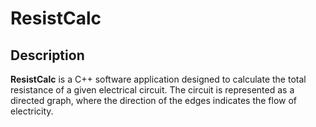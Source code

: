 # ResistCalc

## Description

**ResistCalc** is a C++ software application designed to calculate the total resistance of a given electrical circuit. The circuit is represented as a directed graph, where the direction of the edges indicates the flow of electricity.

